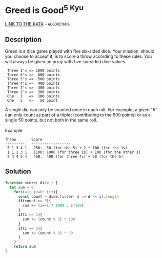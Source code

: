 # Greed is Good<sup>5 Kyu</sup>
[LINK TO THE KATA](https://www.codewars.com/kata/5270d0d18625160ada0000e4) - `ALGORITHMS`

## Description
Greed is a dice game played with five six-sided dice. Your mission, should you choose to accept it, is to score a throw according to these rules. You will always be given an array with five six-sided dice values.
```
 Three 1's => 1000 points
 Three 6's =>  600 points
 Three 5's =>  500 points
 Three 4's =>  400 points
 Three 3's =>  300 points
 Three 2's =>  200 points
 One   1   =>  100 points
 One   5   =>   50 point
```
A single die can only be counted once in each roll. For example, a given "5" can only count as part of a triplet (contributing to the 500 points) or as a single 50 points, but not both in the same roll.
<br /><br />
Example
```
Throw       Score
---------   ------------------
 5 1 3 4 1   250:  50 (for the 5) + 2 * 100 (for the 1s)
 1 1 1 3 1   1100: 1000 (for three 1s) + 100 (for the other 1)
 2 4 4 5 4   450:  400 (for three 4s) + 50 (for the 5)
```

## Solution
```javascript
function score( dice ) {
  let sum = 0
    for(i=1; i<=6; i++){
      const count = dice.filter( d => d == i).length
      if(count >= 3){
        sum += (i==1 ? 1000 : i*100)
      }
      if(i == 1){
        sum += (count % 3) * 100 
      }
      if(i == 5){
        sum += (count % 3) * 50
      }
    }
    return sum
}
```